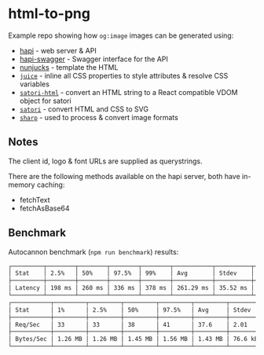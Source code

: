 # html-to-png

Example repo showing how `og:image` images can be generated using:

- [hapi](https://hapi.dev) - web server & API
- [hapi-swagger](https://github.com/hapi-swagger/hapi-swagger) - Swagger interface for the API
- [nunjucks](https://mozilla.github.io/nunjucks/) - template the HTML
- [`juice`](https://github.com/Automattic/juice) - inline all CSS properties to style attributes & resolve CSS variables
- [`satori-html`](https://github.com/natemoo-re/satori-html) - convert an HTML string to a React compatible VDOM object for satori
- [`satori`](https://github.com/vercel/satori) - convert HTML and CSS to SVG
- [`sharp`](https://sharp.pixelplumbing.com/) - used to process & convert image formats

## Notes

The client id, logo & font URLs are supplied as querystrings.

There are the following methods available on the hapi server, both have in-memory caching:

- fetchText
- fetchAsBase64

## Benchmark

Autocannon benchmark (`npm run benchmark`) results:

```bash
┌─────────┬────────┬────────┬────────┬────────┬───────────┬──────────┬────────┐
│ Stat    │ 2.5%   │ 50%    │ 97.5%  │ 99%    │ Avg       │ Stdev    │ Max    │
├─────────┼────────┼────────┼────────┼────────┼───────────┼──────────┼────────┤
│ Latency │ 198 ms │ 260 ms │ 336 ms │ 378 ms │ 261.29 ms │ 35.52 ms │ 400 ms │
└─────────┴────────┴────────┴────────┴────────┴───────────┴──────────┴────────┘
┌───────────┬─────────┬─────────┬─────────┬─────────┬─────────┬─────────┬─────────┐
│ Stat      │ 1%      │ 2.5%    │ 50%     │ 97.5%   │ Avg     │ Stdev   │ Min     │
├───────────┼─────────┼─────────┼─────────┼─────────┼─────────┼─────────┼─────────┤
│ Req/Sec   │ 33      │ 33      │ 38      │ 41      │ 37.6    │ 2.01    │ 33      │
├───────────┼─────────┼─────────┼─────────┼─────────┼─────────┼─────────┼─────────┤
│ Bytes/Sec │ 1.26 MB │ 1.26 MB │ 1.45 MB │ 1.56 MB │ 1.43 MB │ 76.6 kB │ 1.26 MB │
└───────────┴─────────┴─────────┴─────────┴─────────┴─────────┴─────────┴─────────┘
```
